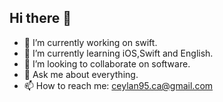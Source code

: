 ## Hi there 👋

- 🔭 I’m currently working on swift.
- 🌱 I’m currently learning iOS,Swift and English.
- 👯 I’m looking to collaborate on software.
- 💬 Ask me about everything.
- 📫 How to reach me: ceylan95.ca@gmail.com
